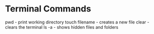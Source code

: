 # Terminal Commands

pwd - print working directory
touch filename - creates a new file
clear - clears the terminal
ls -a - shows hidden files and folders
